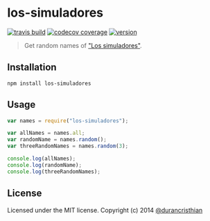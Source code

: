 # los-simuladores

[![travis build](https://img.shields.io/travis/durancristhian/los-simuladores.svg)](https://travis-ci.org/durancristhian/los-simuladores)
[![codecov coverage](https://img.shields.io/codecov/c/github/durancristhian/los-simuladores.svg)](https://codecov.io/github/durancristhian/los-simuladores)
[![version](https://img.shields.io/npm/v/los-simuladores.svg)](https://www.npmjs.com/package/los-simuladores)

> Get random names of ["Los simuladores"](https://es.wikipedia.org/wiki/Los_simuladores).

## Installation

```
npm install los-simuladores
```

## Usage

```javascript
var names = require("los-simuladores");

var allNames = names.all;
var randomName = names.random();
var threeRandomNames = names.random(3);

console.log(allNames);
console.log(randomName);
console.log(threeRandomNames);
```

License
----------
Licensed under the MIT license. Copyright (c) 2014 [@durancristhian](https://twitter.com/DuranCristhian)